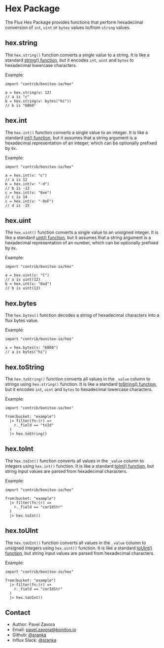 # Hex Package

The Flux Hex Package provides functions that perform hexadecimal conversion of `int`, `uint` or `bytes` values to/from `string` values.

## hex.string
The `hex.string()` function converts a single value to a string. It is like a standard [string() function](https://docs.influxdata.com/influxdb/v2.0/reference/flux/stdlib/built-in/transformations/type-conversions/string/), but it encodes `int`, `uint` and `bytes` to hexadecimal lowercase characters.

Example:

    import "contrib/bonitoo-io/hex"

    a = hex.string(v: 12)
    // a is "c"
    b = hex.string(v: bytes("hi"))
    // b is "6869"


## hex.int

The `hex.int()` function converts a single value to an integer. It is like a standard [int() function](https://docs.influxdata.com/influxdb/v2.0/reference/flux/stdlib/built-in/transformations/type-conversions/int/), but it assumes that a string argument is a hexadecimal representation of an integer, which can be optionally prefixed by `0x`. 

Example:

    import "contrib/bonitoo-io/hex"

    a = hex.int(v: "c")
    // a is 12
    b = hex.int(v: "-d")
    // b is -13
    c = hex.int(v: "0xe")
    // c is 14
    c = hex.int(v: "-0xF")
    // d is -15



## hex.uint

The `hex.uint()` function converts a single value to an unsigned integer. It is like a standard [uint() function](https://docs.influxdata.com/influxdb/v2.0/reference/flux/stdlib/built-in/transformations/type-conversions/uint/), but it assumes that a string argument is a hexadecimal representation of an number, which can be optionally prefixed by `0x`. 

Example:

    import "contrib/bonitoo-io/hex"

    a = hex.uint(v: "C")
    // a is uint(12)
    b = hex.int(v: "0xd")
    // b is uint(13)


## hex.bytes

The `hex.bytes()` function decodes a string of hexadecimal characters into a flux bytes value. 

Example:

    import "contrib/bonitoo-io/hex"

    a = hex.bytes(v: "6869")
    // a is bytes("hi")

## hex.toString

The `hex.toString()` function converts all values in the `_value` column to strings using `hex.string()` function. It is like a standard [toString() function](https://docs.influxdata.com/influxdb/v2.0/reference/flux/stdlib/built-in/transformations/type-conversions/toString/), but it encodes `int`, `uint` and `bytes` to hexadecimal lowercase characters.

Example:

    import "contrib/bonitoo-io/hex"

    from(bucket: "example")
      |> filter(fn:(r) =>
        r._field == "txId"
      )
      |> hex.toString()

## hex.toInt

The `hex.toInt()` function converts all values in the `_value` column to integers using `hex.int()` function. It is like a standard [toInt() function](https://docs.influxdata.com/influxdb/v2.0/reference/flux/stdlib/built-in/transformations/type-conversions/toInt/), but string input values are parsed from hexadecimal characters. 

Example:

    import "contrib/bonitoo-io/hex"

    from(bucket: "example")
      |> filter(fn:(r) =>
        r._field == "corIdStr"
      )
      |> hex.toInt()

## hex.toUInt

The `hex.toUInt()` function converts all values in the `_value` column to unsigned integers using `hex.uint()` function. It is like a standard [toUInt() function](https://docs.influxdata.com/influxdb/v2.0/reference/flux/stdlib/built-in/transformations/type-conversions/toUInt/), but string input values are parsed from hexadecimal characters. 

Example:

    import "contrib/bonitoo-io/hex"

    from(bucket: "example")
      |> filter(fn:(r) =>
        r._field == "corIdStr"
      )
      |> hex.toUInt()

## Contact

- Author: Pavel Zavora
- Email: pavel.zavora@bonitoo.io
- Github: [@sranka](https://github.com/sranka)
- Influx Slack: [@sranka](https://influxdata.com/slack)
